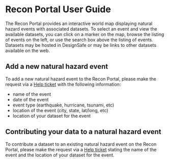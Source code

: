 # Recon Portal User Guide

The Recon Portal provides an interactive world map displaying natural hazard events with associated datasets. To select an event and view the available datasets, you can click on a marker on the map, browse the listing of events on the left, or use the search box above the listing of events. Datasets may be hosted in DesignSafe or may be links to other datasets available on the web.

## Add a new natural hazard event

To add a new natural hazard event to the Recon Portal, please make the request via a <a href="/rw/user-guides/help/" target="_blank">Help ticket</a> with the following information:

<ul>
	<li>name of the event</li>
	<li>date of the event</li>
	<li>event type (earthquake, hurricane, tsunami, etc)</li>
	<li>location of the event (city, state, lat/long, etc)</li>
	<li>location of your dataset for the event</li>
</ul>

## Contributing your data to a natural hazard event

To contribute a dataset to an existing natural hazard event on the Recon Portal, please make the request via a <a href="/rw/user-guides/help/" target="_blank">Help ticket</a> stating the name of the event and the location of your dataset for the event.

